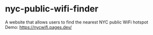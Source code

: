 # nyc-public-wifi-finder

A website that allows users to find the nearest NYC public WiFi hotspot  
Demo: https://nycwifi.pages.dev/
